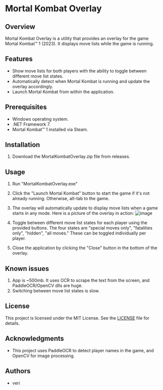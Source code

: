 # Mortal Kombat Overlay

## Overview

Mortal Kombat Overlay is a utility that provides an overlay for the game Mortal Kombat™ 1 (2023). It displays move lists while the game is running.

## Features

- Show move lists for both players with the ability to toggle between different move list states.
- Automatically detect when Mortal Kombat is running and update the overlay accordingly.
- Launch Mortal Kombat from within the application.

## Prerequisites

- Windows operating system.
- .NET Framework 7.
- Mortal Kombat™ 1 installed via Steam.

## Installation

1. Download the MortalKombatOverlay.zip file from releases.

## Usage

1. Run "MortalKombatOverlay.exe"

2. Click the "Launch Mortal Kombat" button to start the game if it's not already running.  Otherwise, alt-tab to the game.

3. The overlay will automatically update to display move lists when a game starts in any mode.  Here is a picture of the overlay in action:
   ![image](https://github.com/taferro/MortalKombatOverlay/assets/2585255/eb712be4-71e1-44b8-a9fb-7e1e57c94e05)

4. Toggle between different move list states for each player using the provided buttons.  The four states are "special moves only", "fatalities only", "hidden", "all moves."  These can be toggled individually per player.

5. Close the application by clicking the "Close" button in the bottom of the overlay.

## Known issues

1. App is ~500mb.  It uses OCR to scrape the text from the screen, and PaddleOCR/OpenCV dlls are huge.
2. Switching between move list states is slow.

## License

This project is licensed under the MIT License. See the [LICENSE](LICENSE) file for details.

## Acknowledgments

- This project uses PaddleOCR to detect player names in the game, and OpenCV for image processing.

## Authors

- veri
